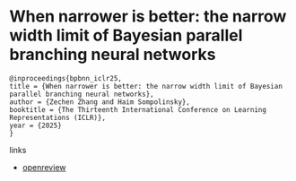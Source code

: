 # When narrower is better: the narrow width limit of Bayesian parallel branching neural networks

```
@inproceedings{bpbnn_iclr25,
title = {When narrower is better: the narrow width limit of Bayesian parallel branching neural networks},
author = {Zechen Zhang and Haim Sompolinsky},
booktitle = {The Thirteenth International Conference on Learning Representations (ICLR)},
year = {2025}
}
```

links
- [openreview](https://openreview.net/forum?id=CkUHtnyhpY)

